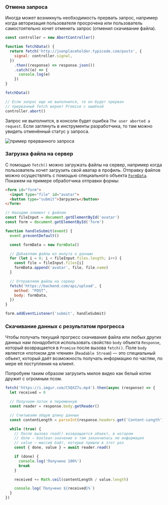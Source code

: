 ### Отмена запроса

Иногда может возникнуть необходимость прервать запрос, например когда авторизация пользователя просрочена или пользователь самостоятельно хочет отменить запрос (отменил скачивание файла).

```js
const controller = new AbortController()

function fetchData() {
  return fetch('http://jsonplaceholder.typicode.com/posts', {
    signal: controller.signal,
  })
    .then((response) => response.json())
    .catch((e) => {
      console.log(e)
    })
}

fetchData()

// Если запрос еще не выполнился, то он будет прерван
// прерванный fetch вернет Promise с ошибкой
controller.abort()
```

Запрос не выполнится, в консоли будет ошибка `The user aborted a request`. Если заглянуть в инструменты разработчика, то там можно увидеть отменённый статус у запроса.

![пример прерванного запроса](../images/cancelled.png)

### Загрузка файла на сервер

С помощью `fetch()` можно загружать файлы на сервер, например когда пользователь хочет загрузить свой аватар в профиль. Отправку файлов можно осуществлять с помощью специального объекта [`FormData`](/js/form-data/). Покажем на примере обработчика отправки формы:

```html
<form id="form">
  <input type="file" id="avatar">
  <button type="submit">Загрузить</button>
</form>
```

```js
// Находим элемент с файлом
const fileInput = document.getElementById('avatar')
const form = document.getElementById('form')

function handleSubmit(event) {
  event.preventDefault()

  const formData = new FormData()

  // Добавляем файлы из инпута к данным
  for (let i = 0; i < fileInput.files.length; i++) {
    const file = fileInput.files[i]
    formData.append('avatar', file, file.name)
  }

  // Отправляем файлы на сервер
  fetch('https://backend.com/api/upload', {
    method: "POST",
    body: formData,
  })
}

form.addEventListener('submit', handleSubmit)
```

### Скачивание данных с результатом прогресса

Чтобы получать текущий прогресс скачивания файла или любых других данных нам понадобится использовать свойство `body` объекта `Response`, который возвращается в `Promise` после вызова `fetch()`. Поле `body` является «потоком для чтения» (`Readable Stream`) — это специальный объект, который даёт возможность получать информацию по частям, по мере её поступления на клиент.

Попробуем таким образом загрузить милое видео как белый котик дружит с огромным псом.

```js
fetch('https://i.imgur.com/C5QXZ7u.mp4').then(async (response) => {
  let received = 0

  // Получаем поток в переменную
  const reader = response.body.getReader()

  // Считываем общую длину данных
  const contentLength = parseInt(response.headers.get('Content-Length'), 10)

  while (true) {
    // После вызова read() возвращается объект, в котором
    // done — boolean-значение о том закончилась ли информация
    // value — массив байт, которые пришли в этот раз
    const { done, value } = await reader.read()

    if (done) {
      console.log('Получено 100%')
      break
    }

    received += Math.ceil(contentLength / value.length)

    console.log(`Получено ${received}%`)
  }
})
```
